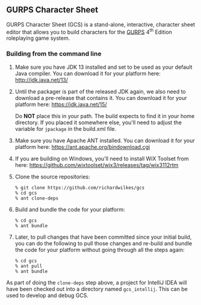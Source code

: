 ## GURPS Character Sheet

GURPS Character Sheet (GCS) is a stand-alone, interactive, character sheet editor that allows you to
build characters for the [GURPS](http://www.sjgames.com/gurps) 4<sup>th</sup> Edition roleplaying
game system.

### Building from the command line

1. Make sure you have JDK 13 installed and set to be used as your default Java compiler. You can
   download it for your platform here: http://jdk.java.net/13/

2. Until the packager is part of the released JDK again, we also need to download a pre-release that
   contains it. You can download it for your platform here: https://jdk.java.net/15/
   
   Do **NOT** place this in your path. The build expects to find it in your home directory. If you
   placed it somewhere else, you'll need to adjust the variable for `jpackage` in the build.xml
   file.

3. Make sure you have Apache ANT installed. You can download it for your platform here:
   https://ant.apache.org/bindownload.cgi

4. If you are building on Windows, you'll need to install WiX Toolset from here:
   https://github.com/wixtoolset/wix3/releases/tag/wix3112rtm

5. Clone the source repositories:
   ```
   % git clone https://github.com/richardwilkes/gcs
   % cd gcs
   % ant clone-deps
   ```

6. Build and bundle the code for your platform:
   ```
   % cd gcs
   % ant bundle
   ```

7. Later, to pull changes that have been committed since your initial build, you can do the
   following to pull those changes and re-build and bundle the code for your platform without going
   through all the steps again:
   ```
   % cd gcs
   % ant pull
   % ant bundle
   ```

As part of doing the `clone-deps` step above, a project for IntelliJ IDEA will have been checked
out into a directory named `gcs_intellij`. This can be used to develop and debug GCS.
